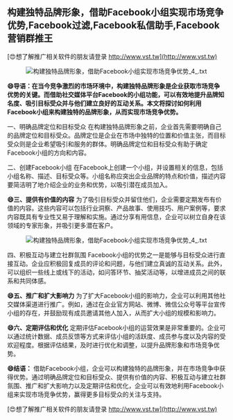 ## **构建独特品牌形象，借助Facebook小组实现市场竞争优势,Facebook过滤,Facebook私信助手,Facebook营销群推王**

[😍想了解推广相关软件的朋友请登录 http://www.vst.tw](http://www.vst.tw)

 <center><img src="https://vst.tw/MP4/tuiguang/png/1.png" alt="构建独特品牌形象，借助Facebook小组实现市场竞争优势_4_.txt"></center>

**😄导语：在当今竞争激烈的市场环境中，构建独特品牌形象是企业获取市场竞争优势的关键。而借助社交媒体平台Facebook的小组功能，可以有效地提升品牌知名度、吸引目标受众并与他们建立良好的互动关系。本文将探讨如何利用Facebook小组来构建独特的品牌形象，从而实现市场竞争优势。**

一、明确品牌定位和目标受众
在构建独特品牌形象之前，企业首先需要明确自己的品牌定位和目标受众。品牌定位是企业在市场中独特的位置和价值主张，而目标受众则是企业希望吸引和服务的群体。明确品牌定位和目标受众有助于确定Facebook小组的方向和内容。

二、创建Facebook小组
在Facebook上创建一个小组，并设置相关的信息，包括小组名称、描述、目标受众等。小组名称应突出企业品牌的特点和价值，描述内容要简洁明了地介绍企业的业务和优势，以吸引潜在成员加入。

**😄三、提供有价值的内容**
为了吸引目标受众并留住他们，企业需要定期发布有价值的内容。这些内容可以包括行业洞察、产品故事、使用技巧、用户案例等，要求内容既具有专业性又易于理解和实施。通过分享有用信息，企业可以树立自身在该领域的专家形象，并吸引更多潜在客户。

 <center><img src="https://vst.tw/MP4/tuiguang/png/6.png" alt="构建独特品牌形象，借助Facebook小组实现市场竞争优势_4_.txt"></center>

四、积极互动与建立社群氛围
Facebook小组的优势之一是能够与目标受众进行直接互动。企业应积极回复成员的评论和问题，与他们建立真诚的互动关系。此外，可以组织一些线上或线下的活动，如问答环节、抽奖活动等，以增进成员之间的联系和共同体感。

**😄五、推广和扩大影响力**
为了扩大Facebook小组的影响力，企业可以利用其他社交媒体渠道进行推广。例如，通过在企业官方网站、微博、微信公众号等平台宣传小组的存在，并鼓励现有成员邀请其他人加入，从而扩大小组的规模和影响力。

**😄六、定期评估和优化**
定期评估Facebook小组的运营效果是非常重要的。企业可以通过统计数据、成员反馈等方式来评估小组的活跃度、成员参与度以及内容的受欢迎程度。根据评估结果，及时进行优化和调整，以提升品牌形象和市场竞争优势。

**😄结语：**
借助Facebook小组，企业可以构建独特的品牌形象，并在市场竞争中获得优势。通过明确品牌定位和目标受众、提供有价值的内容、积极互动与建立社群氛围、推广和扩大影响力以及定期评估和优化，企业可以有效地利用Facebook小组来实现市场竞争优势，赢得更多目标受众的关注与支持。

[😍想了解推广相关软件的朋友请登录 http://www.vst.tw](http://www.vst.tw)



